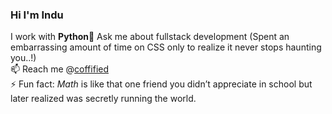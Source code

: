### Hi  I'm Indu

I work with **Python**🐍
Ask me about fullstack development (Spent an embarrassing amount of time on CSS only to realize it never stops haunting you..!)  
📫 Reach me @[coffified](https://x.com/coffified)  
⚡ Fun fact: *Math* is like that one friend you didn’t appreciate in school but later realized was secretly running the world.  
